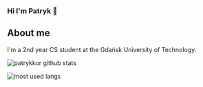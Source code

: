 ### Hi I'm Patryk 🙌

## About me
I'm a 2nd year CS student at the Gdańsk University of Technology.

![patrykkor github stats](https://github-readme-stats.vercel.app/api?username=patrykkor&show_icons=true&hide_border=true&theme=gruvbox&count_private=true)

![most used langs](https://github-readme-stats.vercel.app/api/top-langs/?username=patrykkor&layout=compact&theme=gruvbox&hide_border=true)
